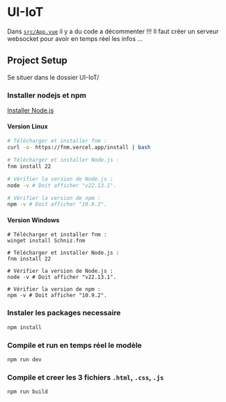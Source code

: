 # UI-IoT
Dans [`src/App.vue`](/src/App.vue) il y a du code a décommenter !!! Il faut créer un serveur websocket pour avoir en temps réel les infos ...

## Project Setup
Se situer dans le dossier UI-IoT/

### Installer nodejs et npm
[Installer Node.js](https://nodejs.org/fr/download)

#### Version Linux
```sh
# Télécharger et installer fnm :
curl -o- https://fnm.vercel.app/install | bash

# Télécharger et installer Node.js :
fnm install 22

# Vérifier la version de Node.js :
node -v # Doit afficher "v22.13.1".

# Vérifier la version de npm :
npm -v # Doit afficher "10.9.2".

```

#### Version Windows
```shell
# Télécharger et installer fnm :
winget install Schniz.fnm

# Télécharger et installer Node.js :
fnm install 22

# Vérifier la version de Node.js :
node -v # Doit afficher "v22.13.1".

# Vérifier la version de npm :
npm -v # Doit afficher "10.9.2".
```

### Instaler les packages necessaire
```sh
npm install
```

### Compile et run en temps réel le modèle

```sh
npm run dev
```

### Compile et creer les 3 fichiers `.html`, `.css`, `.js`

```sh
npm run build
```
